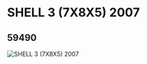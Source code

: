 # SHELL 3 (7X8X5) 2007
## 59490
![SHELL 3 (7X8X5) 2007](https://lc-www-live-s.legocdn.com/media/bricks/5/2/4505473.jpg)